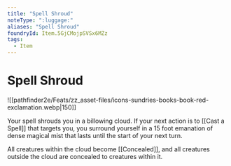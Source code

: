 ```yaml
---
title: "Spell Shroud"
noteType: ":luggage:"
aliases: "Spell Shroud"
foundryId: Item.5GjCMojpSVSx6MZz
tags:
  - Item
---
```


# Spell Shroud
![[pathfinder2e/Feats/zz_asset-files/icons-sundries-books-book-red-exclamation.webp|150]]

Your spell shrouds you in a billowing cloud. If your next action is to [[Cast a Spell]] that targets you, you surround yourself in a 15 foot emanation of dense magical mist that lasts until the start of your next turn.

All creatures within the cloud become [[Concealed]], and all creatures outside the cloud are concealed to creatures within it.
